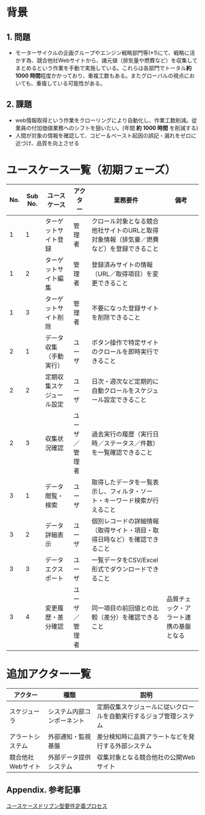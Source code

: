 # 背景
## 1. 問題
- モーターサイクルの企画グループやエンジン戦略部門等(*1)にて、戦略に活かす為、競合他社Webサイトから、諸元値（排気量や燃費など）を収集してまとめるという作業を手動で実施している。これらは各部門でトータル**約 1000 時間**程度かかっており、重複工数もある。またグローバルの視点においても、重複している可能性がある。
## 2. 課題
- web情報取得という作業をクローリングにより自動化し、作業工数削減。従業員の付加価値業務へのシフトを狙いたい。(年間 **約 1000 時間** を削減する) 
- 人間が対象の情報を確認して、コピー＆ペースト起因の誤記・漏れをゼロに近づけ、品質を向上させる  

# ユースケース一覧（初期フェーズ）

| No. | Sub No. | ユースケース               | アクター       | 業務要件                                                                 | 備考                                      |
| --- | ------- | -------------------------- | -------------- | ------------------------------------------------------------------------ | ----------------------------------------- |
| 1   | 1       | ターゲットサイト登録       | 管理者         | クロール対象となる競合他社サイトのURLと取得対象情報（排気量／燃費など）を登録できること |                                           |
| 1   | 2       | ターゲットサイト編集       | 管理者         | 登録済みサイトの情報（URL／取得項目）を変更できること                     |                                           |
| 1   | 3       | ターゲットサイト削除       | 管理者         | 不要になった登録サイトを削除できること                                   |                                           |
| 2   | 1       | データ収集（手動実行）     | ユーザ           | ボタン操作で特定サイトのクロールを即時実行できること                     |                                           |
| 2   | 2       | 定期収集スケジュール設定   | ユーザ           | 日次・週次など定期的に自動クロールをスケジュール設定できること          |                                           |
| 2   | 3       | 収集状況確認               | ユーザ／管理者   | 過去実行の履歴（実行日時／ステータス／件数）を一覧確認できること         |                                           |
| 3   | 1       | データ閲覧・検索           | ユーザ           | 取得したデータを一覧表示し、フィルタ・ソート・キーワード検索が行えること   |                                           |
| 3   | 2       | データ詳細表示             | ユーザ           | 個別レコードの詳細情報（取得サイト・項目・取得日時など）を確認できること  |                                           |
| 3   | 3       | データエクスポート         | ユーザ           | 一覧データをCSV/Excel形式でダウンロードできること                        |                                           |
| 3   | 4       | 変更履歴・差分確認         | ユーザ／管理者   | 同一項目の前回値との比較（差分）を確認できること                         | 品質チェック・アラート連携の基盤となる         |



# 追加アクター一覧

| アクター             | 種類                      | 説明                                                       |
|--------------------|-------------------------|-----------------------------------------------------------|
| スケジューラ         | システム内部コンポーネント     | 定期収集スケジュールに従いクロールを自動実行するジョブ管理システム |
| アラートシステム     | 外部通知・監視基盤             | 差分検知時に品質アラートなどを発行する外部システム               |
| 競合他社Webサイト   | 外部データ提供システム         | 収集対象となる競合他社の公開Webサイト                         |

## Appendix. 参考記事
[ユースケースドリブン型要件定義プロセス](https://zenn.dev/okikusan/articles/9007eafb0f8f18)
